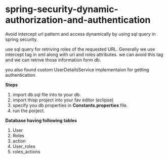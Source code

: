 # spring-security-dynamic-authorization-and-authentication
Avoid intercept url pattern and access dynamically by using sql query in spring security.

use sql query for retriving roles of the requested URL. Generally we use intercept tag in xml along with url and roles attributes. we can avoid this tag and we can retrive those information form db.

you also found custom UserDetailsService implementaion for getting authentication.

<b>Steps</b>

1) import db.sql file into to your db.
2) import thisp project into your fav editor (eclipse)
3) specify you db properties in <b>Constants.properties</b> file.
4) run the porject.

<b> Database having following tables</b>

1) User 
2) Roles
3) action
4) User_roles
5) roles_actions

